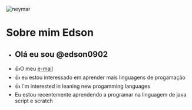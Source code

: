 
<!---comentario, serve para esconder ou ocultar dados --->
![neymar](https://i.gifer.com/origin/9f/9f91f60fb9ecd62c182f0d3719fd2aa1_w200.gif)

# Sobre mim **Edson**
- ## **Olá eu sou @edson0902**
- :+1:O meu [e-mail](figueiredo.edson@escola.pr.gov.br)
- :+1: eu estou interessado em aprender mais linguagens de progamação
- :+1: I`m interested in leaning new progamming languages
- Eu estou recentemente aprendendo a programar na linguagem de java script e scratch 
  
